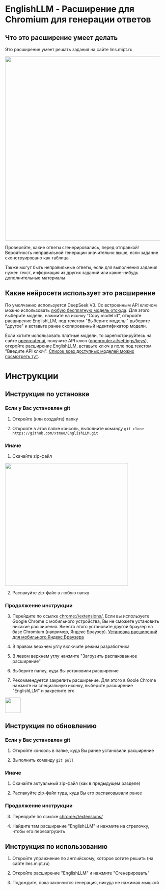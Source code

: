 # EnglishLLM - Расширение для Chromium для генерации ответов

## Что это расширение умеет делать

Это расширение умеет решать задания на сайте lms.mipt.ru

<img src="https://github.com/user-attachments/assets/7db8ac9c-151c-4cf9-9d90-e587af731c6b" width="600" />

Проверяйте, какие ответы сгенерировались, перед отправкой! Вероятность неправильной генерации значительно выше, если задание сконструировано как таблица

Также могут быть неправильные ответы, если для выполнения задания нужен текст, информация из других заданий или какие-нибудь дополнительные материалы

## Какие нейросети использует это расширение

По умолчанию используется DeepSeek V3. Со встроенным API ключом можно использовать [любую бесплатную модель отсюда](https://openrouter.ai/models?max_price=0&order=top-weekly). Для этого выберите модель, нажмите на иконку "Copy model id", откройте расширение EnglishLLM, под текстом "Выберите модель:" выберите "другое" и вставьте ранее скопированный идентификатор модели.

Если хотите использовать платные модели, то зарегистрируйтесь на сайте [openrouter.ai](https://openrouter.ai/), получите API ключ ([openrouter.ai/settings/keys](https://openrouter.ai/settings/keys)), откройте расширение EnglishLLM, вставьте ключ в поле под текстом "Введите API ключ". [Список всех доступных моделей можно посмотреть тут](https://openrouter.ai/models?order=top-weekly).

# Инструкции

## Инструкция по установке

### Если у Вас установлен git

1) Откройте (или создайте) папку

2) Откройте в этой папке консоль, выполните команду ```git clone https://github.com/xtmeo/EnglishLLM.git```

### Иначе
1) Скачайте zip-файл
<img src="https://github.com/user-attachments/assets/becf5e75-3d07-4a0a-b802-e316217f0f2a" width="400" />

2) Распакуйте zip-файл в любую папку

### Продолжение инструкции

3) Перейдите по ссылке [chrome://extensions/](chrome://extensions/). Если вы используете Google Chrome с мобильного устройства, Вы не сможете установить никакие расширения. Вместо этого установите другой браузер на базе Chromium (например, Яндекс Браузер). [Установка расширений для мобильного Яндекс Браузера](https://dzen.ru/a/Zmwg6sq04xMp3a2t)

4) В правом верхнем углу включите режим разработчика

5) В левом верхнем углу нажмите "Загрузить распакованное расширение"

6) Выберите папку, куда Вы установили расширение

7) Рекоммендуется закрепить расширение. Для этого в Goole Chrome нажмите на специальную иконку, выберите расширение "EnglishLLM" и закрепите его
<img src="https://github.com/user-attachments/assets/79efc4e8-6268-408d-8629-37c4f53f2c14" width="50" />


## Инструкция по обновлению

### Если у Вас установлен git

1) Откройте консоль в папке, куда Вы ранее установили расширение

2) Выполнить команду ```git pull```

### Иначе

1) Скачайте актуальный zip-файл (как в предыдущем разделе)

2) Распакуйте zip-файл туда, куда Вы его распаковывали ранее

### Продолжение инструкции

3) Перейдите по ссылке [chrome://extensions/](chrome://extensions/)

4) Найдите там расширение "EnglishLLM" и нажмите на стрелочку, чтобы его перезагрузить

## Инструкция по использованию

1) Откройте упражнение по английскому, которое хотите решить (на сайте lms.mipt.ru)

2) Откройте расширение "EnglishLLM" и нажмите "Сгенерировать"

3) Подождите, пока закончится генерация, никуда не нажимая мышкой

